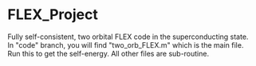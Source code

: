 # FLEX_Project
Fully self-consistent, two orbital FLEX code in the superconducting state.  
In "code" branch, you will find "two_orb_FLEX.m" which is the main file.  
Run this to get the self-energy.  All other files are sub-routine.  
